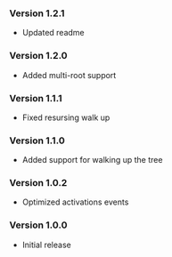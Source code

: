 ### Version 1.2.1
- Updated readme

### Version 1.2.0
- Added multi-root support

### Version 1.1.1
- Fixed resursing walk up

### Version 1.1.0
- Added support for walking up the tree

### Version 1.0.2
- Optimized activations events

### Version 1.0.0
- Initial release
